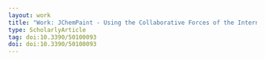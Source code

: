 ```yaml
---
layout: work
title: "Work: JChemPaint - Using the Collaborative Forces of the Internet to Develop a Free Editor for 2D Chemical Structures"
type: ScholarlyArticle
tag: doi:10.3390/50100093
doi: doi:10.3390/50100093
---
```

